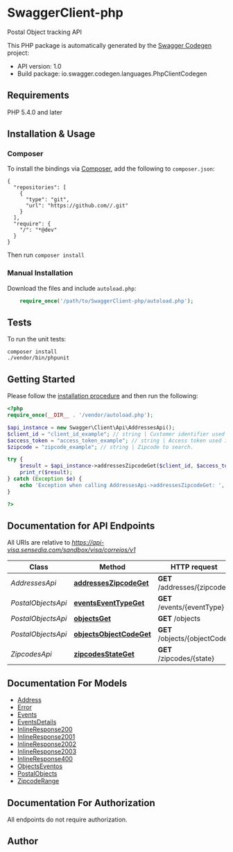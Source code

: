 # SwaggerClient-php
Postal Object tracking API

This PHP package is automatically generated by the [Swagger Codegen](https://github.com/swagger-api/swagger-codegen) project:

- API version: 1.0
- Build package: io.swagger.codegen.languages.PhpClientCodegen

## Requirements

PHP 5.4.0 and later

## Installation & Usage
### Composer

To install the bindings via [Composer](http://getcomposer.org/), add the following to `composer.json`:

```
{
  "repositories": [
    {
      "type": "git",
      "url": "https://github.com//.git"
    }
  ],
  "require": {
    "/": "*@dev"
  }
}
```

Then run `composer install`

### Manual Installation

Download the files and include `autoload.php`:

```php
    require_once('/path/to/SwaggerClient-php/autoload.php');
```

## Tests

To run the unit tests:

```
composer install
./vendor/bin/phpunit
```

## Getting Started

Please follow the [installation procedure](#installation--usage) and then run the following:

```php
<?php
require_once(__DIR__ . '/vendor/autoload.php');

$api_instance = new Swagger\Client\Api\AddressesApi();
$client_id = "client_id_example"; // string | Customer identifier used for authentication.
$access_token = "access_token_example"; // string | Access token used in the authentication.
$zipcode = "zipcode_example"; // string | Zipcode to search.

try {
    $result = $api_instance->addressesZipcodeGet($client_id, $access_token, $zipcode);
    print_r($result);
} catch (Exception $e) {
    echo 'Exception when calling AddressesApi->addressesZipcodeGet: ', $e->getMessage(), PHP_EOL;
}

?>
```

## Documentation for API Endpoints

All URIs are relative to *https://api-visa.sensedia.com/sandbox/visa/correios/v1*

Class | Method | HTTP request | Description
------------ | ------------- | ------------- | -------------
*AddressesApi* | [**addressesZipcodeGet**](docs/Api/AddressesApi.md#addresseszipcodeget) | **GET** /addresses/{zipcode} | 
*PostalObjectsApi* | [**eventsEventTypeGet**](docs/Api/PostalObjectsApi.md#eventseventtypeget) | **GET** /events/{eventType} | 
*PostalObjectsApi* | [**objectsGet**](docs/Api/PostalObjectsApi.md#objectsget) | **GET** /objects | 
*PostalObjectsApi* | [**objectsObjectCodeGet**](docs/Api/PostalObjectsApi.md#objectsobjectcodeget) | **GET** /objects/{objectCode} | 
*ZipcodesApi* | [**zipcodesStateGet**](docs/Api/ZipcodesApi.md#zipcodesstateget) | **GET** /zipcodes/{state} | 


## Documentation For Models

 - [Address](docs/Model/Address.md)
 - [Error](docs/Model/Error.md)
 - [Events](docs/Model/Events.md)
 - [EventsDetails](docs/Model/EventsDetails.md)
 - [InlineResponse200](docs/Model/InlineResponse200.md)
 - [InlineResponse2001](docs/Model/InlineResponse2001.md)
 - [InlineResponse2002](docs/Model/InlineResponse2002.md)
 - [InlineResponse2003](docs/Model/InlineResponse2003.md)
 - [InlineResponse400](docs/Model/InlineResponse400.md)
 - [ObjectsEventos](docs/Model/ObjectsEventos.md)
 - [PostalObjects](docs/Model/PostalObjects.md)
 - [ZipcodeRange](docs/Model/ZipcodeRange.md)


## Documentation For Authorization

 All endpoints do not require authorization.


## Author




